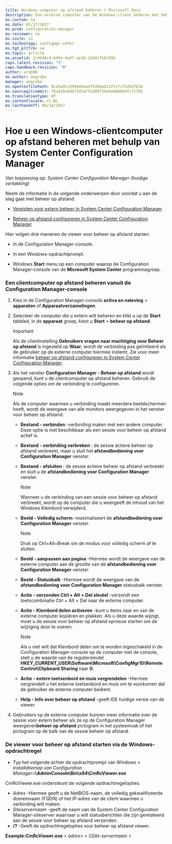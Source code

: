 ```yaml
---
title: Windows-computer op afstand beheren | Microsoft Docs
description: Een externe computer van de Windows-client beheren met behulp van System Center Configuration Manager.
ms.custom: na
ms.date: 07/27/2017
ms.prod: configuration-manager
ms.reviewer: na
ms.suite: na
ms.technology: configmgr-other
ms.tgt_pltfrm: na
ms.topic: article
ms.assetid: 3c9648c4-645e-4e47-ae10-2da817b8c83b
caps.latest.revision: "5"
caps.handback.revision: "0"
author: arob98
ms.author: angrobe
manager: angrobe
ms.openlocfilehash: 9ce5adccb9944daa4fb2b0ab132fc7cf52bd7b1b
ms.sourcegitcommit: f6a428a8db7145affa388f59e0ad880bdfcf17b5
ms.translationtype: HT
ms.contentlocale: nl-NL
ms.lasthandoff: 09/14/2017
---
```

# <a name="how-to-remotely-administer-a-windows-client-computer-by-using-system-center-configuration-manager"></a>Hoe u een Windows-clientcomputer op afstand beheren met behulp van System Center Configuration Manager

*Van toepassing op: System Center Configuration Manager (huidige vertakking)*

Neem de informatie in de volgende onderwerpen door voordat u aan de slag gaat met beheer op afstand:  

-   [Vereisten voor extern beheer in System Center Configuration Manager](../../../../core/clients/manage/remote-control/prerequisites-for-remote-control.md)  

-   [Beheer op afstand configureren in System Center Configuration Manager](../../../../core/clients/manage/remote-control/configuring-remote-control.md)  

Hier volgen drie manieren de viewer voor beheer op afstand starten:  

-   In de Configuration Manager-console.  

-   In een Windows-opdrachtprompt.  

-   Windows **Start** menu op een computer waarop de Configuration Manager-console van de **Microsoft System Center** programmagroep.  

### <a name="to-remotely-administer-a-client-computer-from-the-configuration-manager-console"></a>Een clientcomputer op afstand beheren vanuit de Configuration Manager-console  

1.  Kies in de Configuration Manager-console **activa en naleving** > **apparaten** of **Apparaatverzamelingen**.  

3.  Selecteer de computer die u extern wilt beheren en klikt u op de **Start** tabblad, in de **apparaat** groep, kiest u **Start** > **beheer op afstand**.  

    > [!IMPORTANT]  
    >  Als de clientinstelling **Gebruikers vragen naar machtiging voor Beheer op afstand** is ingesteld op **Waar**, wordt de verbinding pas geïnitieerd als de gebruiker op de externe computer hiermee instemt. Zie voor meer informatie [beheer op afstand configureren in System Center Configuration Manager](../../../../core/clients/manage/remote-control/configuring-remote-control.md).  

4.  Als het venster **Configuration Manager - Beheer op afstand** wordt geopend, kunt u de clientcomputer op afstand beheren. Gebruik de volgende opties om de verbinding te configureren.  

    > [!NOTE]  
    >  Als de computer waarmee u verbinding maakt meerdere beeldschermen heeft, wordt de weergave van alle monitors weergegeven in het venster voor beheer op afstand.  

    -   **Bestand - verbinden** -verbinding maken met een andere computer. Deze optie is niet beschikbaar als een sessie voor beheer op afstand actief is.  

    -   **Bestand - verbinding verbreken** : de sessie actieve beheer op afstand verbreekt, maar u sluit het **afstandbediening voor Configuration Manager** venster.  

    -   **Bestand - afsluiten** : de sessie actieve beheer op afstand verbreekt en sluit u de **afstandbediening voor Configuration Manager** venster.  

        > [!NOTE]  
        >  Wanneer u de verbinding van een sessie voor beheer op afstand verbreekt, wordt op de computer die u weergeeft de inhoud van het Windows Klembord verwijderd.  

    -   **Beeld - Volledig scherm** -maximaliseert de **afstandbediening voor Configuration Manager** venster.  

        > [!NOTE]  
        >  Druk op Ctrl+Alt+Break om de modus voor volledig scherm af te sluiten.  

    -   **Beeld - aanpassen aan pagina** -Hiermee wordt de weergave van de externe computer aan de grootte van de **afstandbediening voor Configuration Manager** venster.  

    -   **Beeld - Statusbalk** -Hiermee wordt de weergave van de **afstandbediening voor Configuration Manager** statusbalk venster.  

    -   **Actie - verzenden Ctrl + Alt + Del sleutel** -verzendt een toetscombinatie Ctrl + Alt + Del naar de externe computer.  

    -   **Actie - Klembord delen activeren** -kunt u items naar en van de externe computer kopiëren en plakken. Als u deze waarde wijzigt, moet u de sessie voor beheer op afstand opnieuw starten om de wijziging door te voeren.  

        > [!NOTE]  
        >  Als u niet wilt dat Klembord delen om te worden ingeschakeld in de Configuration Manager-console op de computer met de console, stelt u de waarde van de registersleutel **HKEY_CURRENT_USER\Software\Microsoft\ConfigMgr10\Remote Control\Clipboard Sharing** naar **0**.  

    -   **Actie - extern toetsenbord en muis vergrendelen** -Hiermee vergrendelt u het externe toetsenbord en muis om te voorkomen dat de gebruiker de externe computer bedient.  

    -   **Help - Info over beheer op afstand** -geeft IDE huidige versie van de viewer.  

5.  Gebruikers op de externe computer kunnen meer informatie over de sessie voor extern beheer als ze op de Configuration Manager weergeven**beheer op afstand** pictogram in het systeemvak of het pictogram op de balk van de sessie beheer op afstand.  

### <a name="to-start-the-remote-control-viewer-from-the-windows-command-line"></a>De viewer voor beheer op afstand starten via de Windows-opdrachtregel  

-   Typ het volgende achter de opdrachtprompt van Windows *< installatiemap van Configuration Manager\>***\AdminConsole\Bin\x64\CmRcViewer.exe**  

CmRcViewer.exe ondersteunt de volgende opdrachtregelopties:  

- *Adres* -Hiermee geeft u de NetBIOS-naam, de volledig gekwalificeerde domeinnaam (FQDN) of het IP-adres van de client waarmee u verbinding wilt maken.
- *Siteservernaam* -geeft de naam van de System Center Configuration Manager-siteserver waarnaar u wilt statusberichten die zijn gerelateerd aan de sessie voor beheer op afstand verzenden.
- **/?** -Geeft de opdrachtregelopties voor beheer op afstand viewer.  
     
**Example:CmRcViewer.exe** *< adres\>*   *< \\\Site-servernaam >*  
